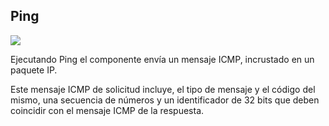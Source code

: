 ## Ping
![](https://github.com/MISO-4206/201820-Repo-Grupo-01/blob/master/Imagenes/ping.jpg) 

Ejecutando Ping el componente envía un mensaje ICMP, incrustado en un paquete IP. 

Este mensaje ICMP de solicitud incluye, el tipo de mensaje y el código del mismo, una secuencia de números y un identificador de 32 bits que deben coincidir con el mensaje ICMP de la respuesta.

